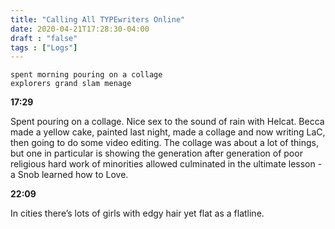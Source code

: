 ```yaml
---
title: "Calling All TYPEwriters Online"
date: 2020-04-21T17:28:30-04:00
draft : "false"
tags : ["Logs"]
---
```

```
spent morning pouring on a collage
explorers grand slam menage
```
<!--more-->

**17:29**

Spent pouring on a collage. Nice sex to the sound of rain with Helcat. Becca made a yellow cake, painted last night, made a collage and now writing LaC, then going to do some video editing.
The collage was about a lot of things, but one in particular is showing the generation after generation of poor religious hard work of minorities allowed culminated in the ultimate lesson - a Snob learned how to Love.

**22:09**

In cities there’s lots of girls with edgy hair yet flat as a flatline.

<!--

Dailies:

Read [] What did you read?


Write [] What did you write?


Create [] What did you make?


Exercise [] Dance workout (or otherwise)


Audio [] You recorded what:


Visual [] You filmed what:


Finish A [] You bounced what track:


Live [] You sang what song(s) live:


Finish V [] You made what visuals:


Phone [] You called who:


Share [] You uploaded what to Archive:


Website [] You did what to Paleblue.fm:


Website [] You did what to poliw.at:


Love and Legacy [] You did what for friends/family:


God [] You're grateful for what:

 -->
